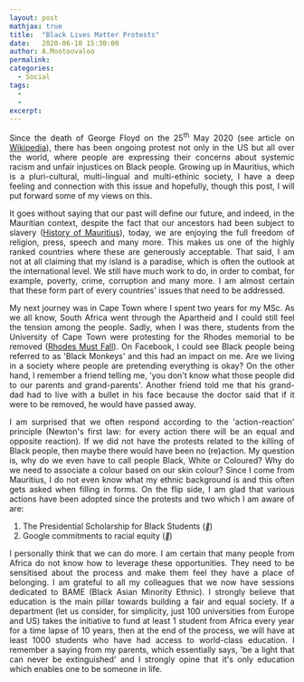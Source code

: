 ```yaml
---
layout: post
mathjax: true
title:  "Black Lives Matter Protests"
date:   2020-06-10 15:30:00
author: A.Mootoovaloo
permalink:
categories:
  - Social
tags:
  - 
  -
excerpt:
---
```


<p align="justify">Since the death of George Floyd on the 25<sup>th</sup> May 2020 (see article on <a href="https://en.wikipedia.org/wiki/Killing_of_George_Floyd">Wikipedia</a>), there has been ongoing protest not only in the US but all over the world, where people are expressing their concerns about systemic racism and unfair injustices on Black people. Growing up in Mauritius, which is a pluri-cultural, multi-lingual and multi-ethinic society, I have a deep feeling and connection with this issue and hopefully, though this post, I will put forward some of my views on this.</p>

<p align="justify">It goes without saying that our past will define our future, and indeed, in the Mauritian context, despite the fact that our ancestors had been subject to slavery (<a href="https://en.wikipedia.org/wiki/History_of_Mauritius">History of Mauritius</a>), today, we are enjoying the full freedom of religion, press, speech and many more. This makes us one of the highly ranked countries where these are generously acceptable. That said, I am not at all claiming that my island is a paradise, which is often the outlook at the international level. We still have much work to do, in order to combat, for example, poverty, crime, corruption and many more. I am almost certain that these form part of every countries' issues that need to be addressed.</p>

<p align="justify">My next journey was in Cape Town where I spent two years for my MSc. As we all know, South Africa went through the Apartheid and I could still feel the tension among the people. Sadly, when I was there, students from the University of Cape Town were protesting for the Rhodes memorial to be removed (<a href="https://en.wikipedia.org/wiki/Rhodes_Must_Fall">Rhodes Must Fall</a>). On Facebook, I could see Black people being referred to as 'Black Monkeys' and this had an impact on me. Are we living in a society where people are pretending everything is okay? On the other hand, I remember a friend telling me, 'you don't know what those people did to our parents and grand-parents'. Another friend told me that his grand-dad had to live with a bullet in his face because the doctor said that if it were to be removed, he would have passed away.</p>

<p align="justify">I am surprised that we often respond according to the 'action-reaction' principle (Newton's first law: for every action there will be an equal and opposite reaction). If we did not have the protests related to the killing of Black people, then maybe there would have been no (re)action. My question is, why do we even have to call people Black, White or Coloured? Why do we need to associate a colour based on our skin colour? Since I come from Mauritius, I do not even know what my ethnic background is and this often gets asked when filling in forms. On the flip side, I am glad that various actions have been adopted since the protests and two which I am aware of are:</p>
<ol>
  <li>The Presidential Scholarship for Black Students (<a href="https://www.imperial.ac.uk/giving/donate/black-scholarship/"><i style="font-size:12px" class="fa">&#xf08e;</i></a>)</li>
  <li>Google commitments to racial equity (<a href="https://www.blog.google/inside-google/company-announcements/commitments-racial-equity/"><i style="font-size:12px" class="fa">&#xf08e;</i></a>)</li>
</ol>

<p align="justify">I personally think that we can do more. I am certain that many people from Africa do not know how to leverage these opportunities. They need to be sensitised about the process and make them feel they have a place of belonging. I am grateful to all my colleagues that we now have sessions dedicated to BAME (Black Asian Minority Ethnic). I strongly believe that education is the main pillar towards building a fair and equal society. If a department (let us consider, for simplicity, just 100 universities from Europe and US) takes the initiative to fund at least 1 student from Africa every year for a time lapse of 10 years, then at the end of the process, we will have at least 1000 students who have had access to world-class education. I remember a saying from my parents, which essentially says, 'be a light that can never be extinguished' and I strongly opine that it's only education which enables one to be someone in life.</p>


